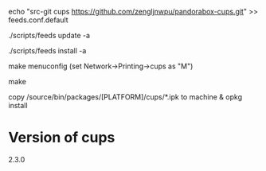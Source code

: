 
echo "src-git cups https://github.com/zengljnwpu/pandorabox-cups.git" >> feeds.conf.default

./scripts/feeds update -a

./scripts/feeds install -a

make menuconfig (set Network->Printing->cups as "M")

make

copy /source/bin/packages/[PLATFORM]/cups/*.ipk to machine & opkg install 

# Version of cups
2.3.0
